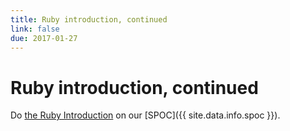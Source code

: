 ```yaml
---
title: Ruby introduction, continued
link: false
due: 2017-01-27
---
```

Ruby introduction, continued
============================

Do [the Ruby Introduction](https://edge.edx.org/courses/course-v1:Grinnell_College+CS321-1-S17+2017_Spring/courseware/d25df6c9ce09423cbfc73b5951bbea35/42a156d9cddd448c99362b56dc2226ab/) on our [SPOC]({{ site.data.info.spoc }}).
